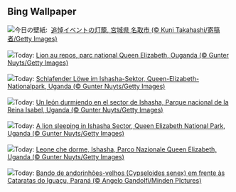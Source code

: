 ## Bing Wallpaper
![](https://www.bing.com/th?id=OHR.TohokuEarthquake2025_JA-JP8965651144_UHD.jpg&w=1000)今日の壁紙: &nbsp;[追悼イベントの灯籠, 宮城県 名取市 (© Kuni Takahashi/寄稿者/Getty Images)](https://www.bing.com/th?id=OHR.TohokuEarthquake2025_JA-JP8965651144_UHD.jpg)
<br><br/>
![](https://www.bing.com/th?id=OHR.NappingLion_FR-FR6791104694_UHD.jpg&w=1000)Today: [Lion au repos, parc national Queen Elizabeth, Ouganda (© Gunter Nuyts/Getty Images)](https://www.bing.com/th?id=OHR.NappingLion_FR-FR6791104694_UHD.jpg)
<br><br/>
![](https://www.bing.com/th?id=OHR.NappingLion_DE-DE3110844323_UHD.jpg&w=1000)Today: [Schlafender Löwe im Ishasha-Sektor, Queen-Elizabeth-Nationalpark, Uganda (© Gunter Nuyts/Getty Images)](https://www.bing.com/th?id=OHR.NappingLion_DE-DE3110844323_UHD.jpg)
<br><br/>
![](https://www.bing.com/th?id=OHR.NappingLion_ES-ES7306945095_UHD.jpg&w=1000)Today: [Un león durmiendo en el sector de Ishasha, Parque nacional de la Reina Isabel, Uganda (© Gunter Nuyts/Getty Images)](https://www.bing.com/th?id=OHR.NappingLion_ES-ES7306945095_UHD.jpg)
<br><br/>
![](https://www.bing.com/th?id=OHR.NappingLion_EN-GB1135783379_UHD.jpg&w=1000)Today: [A lion sleeping in Ishasha Sector, Queen Elizabeth National Park, Uganda (© Gunter Nuyts/Getty Images)](https://www.bing.com/th?id=OHR.NappingLion_EN-GB1135783379_UHD.jpg)
<br><br/>
![](https://www.bing.com/th?id=OHR.NappingLion_IT-IT9842565728_UHD.jpg&w=1000)Today: [Leone che dorme, Ishasha, Parco Nazionale Queen Elizabeth, Uganda (© Gunter Nuyts/Getty Images)](https://www.bing.com/th?id=OHR.NappingLion_IT-IT9842565728_UHD.jpg)
<br><br/>
![](https://www.bing.com/th?id=OHR.AndorinhaodeCascata_PT-BR6572671128_UHD.jpg&w=1000)Today: [Bando de andorinhões-velhos (Cypseloides senex) em frente às Cataratas do Iguaçu, Paraná (© Angelo Gandolfi/Minden PIctures)](https://www.bing.com/th?id=OHR.AndorinhaodeCascata_PT-BR6572671128_UHD.jpg)
<br><br/>
